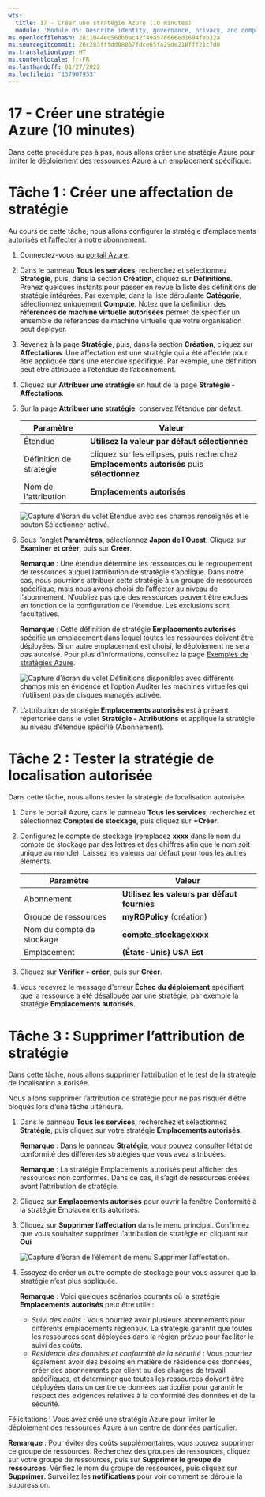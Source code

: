 ```yaml
---
wts:
  title: 17 - Créer une stratégie Azure (10 minutes)
  module: 'Module 05: Describe identity, governance, privacy, and compliance features'
ms.openlocfilehash: 2811044ec560b0ac42f49a578666ed1694feb32a
ms.sourcegitcommit: 26c283fffdd08057fdce65fa29de218fff21c7d0
ms.translationtype: HT
ms.contentlocale: fr-FR
ms.lasthandoff: 01/27/2022
ms.locfileid: "137907933"
---
```

# <a name="17---create-an-azure-policy-10-min"></a>17 - Créer une stratégie Azure (10 minutes)

Dans cette procédure pas à pas, nous allons créer une stratégie Azure pour limiter le déploiement des ressources Azure à un emplacement spécifique.

# <a name="task-1-create-a-policy-assignment"></a>Tâche 1 : Créer une affectation de stratégie 

Au cours de cette tâche, nous allons configurer la stratégie d’emplacements autorisés et l’affecter à notre abonnement. 

1. Connectez-vous au [portail Azure](https://portal.azure.com).

2. Dans le panneau **Tous les services**, recherchez et sélectionnez **Stratégie**, puis, dans la section **Création**, cliquez sur **Définitions**.  Prenez quelques instants pour passer en revue la liste des définitions de stratégie intégrées. Par exemple, dans la liste déroulante **Catégorie**, sélectionnez uniquement **Compute**. Notez que la définition des **références de machine virtuelle autorisées** permet de spécifier un ensemble de références de machine virtuelle que votre organisation peut déployer.

3. Revenez à la page **Stratégie**, puis, dans la section **Création**, cliquez sur **Affectations**. Une affectation est une stratégie qui a été affectée pour être appliquée dans une étendue spécifique. Par exemple, une définition peut être attribuée à l’étendue de l’abonnement. 

4. Cliquez sur **Attribuer une stratégie** en haut de la page **Stratégie - Affectations**.

5. Sur la page **Attribuer une stratégie**, conservez l’étendue par défaut.

      | Paramètre | Valeur | 
    | --- | --- |
    | Étendue| **Utilisez la valeur par défaut sélectionnée**|
    | Définition de stratégie | cliquez sur les ellipses, puis recherchez **Emplacements autorisés** puis **sélectionnez** |
    | Nom de l'attribution | **Emplacements autorisés** |
    
    ![Capture d’écran du volet Étendue avec ses champs renseignés et le bouton Sélectionner activé. ](../images/1402.png)
6. Sous l’onglet **Paramètres**, sélectionnez **Japon de l’Ouest**. Cliquez sur **Examiner et créer**, puis sur **Créer**.

    **Remarque** : Une étendue détermine les ressources ou le regroupement de ressources auquel l’attribution de stratégie s’applique. Dans notre cas, nous pourrions attribuer cette stratégie à un groupe de ressources spécifique, mais nous avons choisi de l’affecter au niveau de l’abonnement. N’oubliez pas que des ressources peuvent être exclues en fonction de la configuration de l’étendue. Les exclusions sont facultatives.

    **Remarque** : Cette définition de stratégie **Emplacements autorisés** spécifie un emplacement dans lequel toutes les ressources doivent être déployées. Si un autre emplacement est choisi, le déploiement ne sera pas autorisé. Pour plus d’informations, consultez la page [Exemples de stratégies Azure](https://docs.microsoft.com/en-us/azure/governance/policy/samples/index).

   ![Capture d’écran du volet Définitions disponibles avec différents champs mis en évidence et l’option Auditer les machines virtuelles qui n’utilisent pas de disques managés activée.](../images/1403.png)

9. L’attribution de stratégie **Emplacements autorisés** est à présent répertoriée dans le volet **Stratégie - Attributions** et applique la stratégie au niveau d’étendue spécifié (Abonnement).

# <a name="task-2-test-allowed-location-policy"></a>Tâche 2 : Tester la stratégie de localisation autorisée

Dans cette tâche, nous allons tester la stratégie de localisation autorisée. 

1. Dans le portail Azure, dans le panneau **Tous les services**, recherchez et sélectionnez **Comptes de stockage**, puis cliquez sur **+Créer**.

2. Configurez le compte de stockage (remplacez **xxxx** dans le nom du compte de stockage par des lettres et des chiffres afin que le nom soit unique au monde). Laissez les valeurs par défaut pour tous les autres éléments. 

    | Paramètre | Valeur | 
    | --- | --- |
    | Abonnement | **Utilisez les valeurs par défaut fournies** |
    | Groupe de ressources | **myRGPolicy** (création) |
    | Nom du compte de stockage | **compte_stockagexxxx** |
    | Emplacement | **(États-Unis) USA Est** |

3. Cliquez sur **Vérifier + créer**, puis sur **Créer**. 

4. Vous recevrez le message d’erreur **Échec du déploiement** spécifiant que la ressource a été désallouée par une stratégie, par exemple la stratégie **Emplacements autorisés**.

# <a name="task-3-delete-the-policy-assignment"></a>Tâche 3 : Supprimer l’attribution de stratégie

Dans cette tâche, nous allons supprimer l’attribution et le test de la stratégie de localisation autorisée. 

Nous allons supprimer l’attribution de stratégie pour ne pas risquer d’être bloqués lors d’une tâche ultérieure.

1. Dans le panneau **Tous les services**, recherchez et sélectionnez **Stratégie**, puis cliquez sur votre stratégie **Emplacements autorisés**.

    **Remarque** : Dans le panneau **Stratégie**, vous pouvez consulter l’état de conformité des différentes stratégies que vous avez attribuées.

    **Remarque** : La stratégie Emplacements autorisés peut afficher des ressources non conformes. Dans ce cas, il s’agit de ressources créées avant l’attribution de stratégie.
 
2. Cliquez sur **Emplacements autorisés** pour ouvrir la fenêtre Conformité à la stratégie Emplacements autorisés.

3. Cliquez sur **Supprimer l’affectation** dans le menu principal. Confirmez que vous souhaitez supprimer l'attribution de stratégie en cliquant sur **Oui**

   ![Capture d’écran de l’élément de menu Supprimer l’affectation.](../images/1407.png)

4. Essayez de créer un autre compte de stockage pour vous assurer que la stratégie n’est plus appliquée.

    **Remarque** : Voici quelques scénarios courants où la stratégie **Emplacements autorisés** peut être utile : 
    - *Suivi des coûts* : Vous pourriez avoir plusieurs abonnements pour différents emplacements régionaux. La stratégie garantit que toutes les ressources sont déployées dans la région prévue pour faciliter le suivi des coûts. 
    - *Résidence des données et conformité de la sécurité* : Vous pourriez également avoir des besoins en matière de résidence des données, créer des abonnements par client ou des charges de travail spécifiques, et déterminer que toutes les ressources doivent être déployées dans un centre de données particulier pour garantir le respect des exigences relatives à la conformité des données et de la sécurité.

Félicitations ! Vous avez créé une stratégie Azure pour limiter le déploiement des ressources Azure à un centre de données particulier.

**Remarque** : Pour éviter des coûts supplémentaires, vous pouvez supprimer ce groupe de ressources. Recherchez des groupes de ressources, cliquez sur votre groupe de ressources, puis sur **Supprimer le groupe de ressources**. Vérifiez le nom du groupe de ressources, puis cliquez sur **Supprimer**. Surveillez les **notifications** pour voir comment se déroule la suppression.
